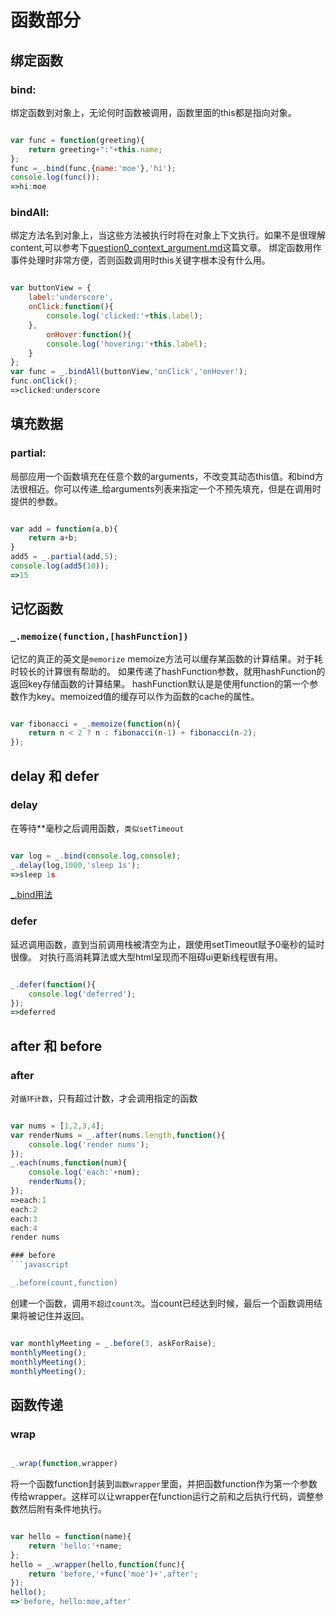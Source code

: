 # 函数部分

## 绑定函数

<a id="bind"></a>
### bind:
绑定函数到对象上，无论何时函数被调用，函数里面的this都是指向对象。
```javascript

var func = function(greeting){
	return greeting+":"+this.name;
};
func =_.bind(func,{name:'moe'},'hi');
console.log(func());
=>hi:moe

```
### bindAll:
绑定方法名到对象上，当这些方法被执行时将在对象上下文执行。如果不是很理解content,可以参考下[question0_context_argument.md](../questions/question0_context_argument.md)这篇文章。
绑定函数用作事件处理时非常方便，否则函数调用时this关键字根本没有什么用。
```javascript

var buttonView = {
	label:'underscore',
	onClick:function(){
		console.log('clicked:'+this.label);
	},
		onHover:function(){
		console.log('hovering:'+this.label);
	}
};
var func = _.bindAll(buttonView,'onClick','onHover');
func.onClick();
=>clicked:underscore


```

## 填充数据

### partial:
局部应用一个函数填充在任意个数的arguments，不改变其动态this值。和bind方法很相近。你可以传递_给arguments列表来指定一个不预先填充，但是在调用时提供的参数。
```javascript

var add = function(a,b){
	return a+b;
}
add5 = _.partial(add,5);
console.log(add5(10));
=>15

```

## 记忆函数

### `_.memoize(function,[hashFunction])`
记忆的真正的英文是`memorize`
memoize方法可以缓存某函数的计算结果。对于耗时较长的计算很有帮助的。
如果传递了hashFunction参数，就用hashFunction的返回key存储函数的计算结果。
hashFunction默认是是使用function的第一个参数作为key。memoized值的缓存可以作为函数的cache的属性。
```javascript

var fibonacci = _.memoize(function(n){
	return n < 2 ? n : fibonacci(n-1) + fibonacci(n-2);
});

```

## delay 和 defer

### delay
在等待**毫秒之后调用函数，`类似setTimeout`
```javascript

var log = _.bind(console.log,console);
_.delay(log,1000,'sleep 1s');
=>sleep 1s

```
[_.bind用法](#bind)

### defer
延迟调用函数，直到当前调用栈被清空为止，跟使用setTimeout赋予0毫秒的延时很像。
对执行高消耗算法或大型html呈现而不阻碍ui更新线程很有用。
```javascript

_.defer(function(){
	console.log('deferred');
});
=>deferred

```

## after 和 before

### after
对`循环计数`，只有超过计数，才会调用指定的函数
```javascript

var nums = [1,2,3,4];
var renderNums = _.after(nums.length,function(){
	console.log('render nums');
});
_.each(nums,function(num){
	console.log('each:'+num);
	renderNums();
});
=>each:1
each:2
each:3
each:4
render nums

### before
```javascript

_.before(count,function)

```
创建一个函数，调用`不超过count次`。当count已经达到时候，最后一个函数调用结果将被记住并返回。
```javascript

var monthlyMeeting = _.before(3, askForRaise);
monthlyMeeting();
monthlyMeeting();
monthlyMeeting();

```

## 函数传递

### wrap
```javascript

_.wrap(function,wrapper)

```
将一个函数function封装到`函数wrapper`里面，并把函数function作为第一个参数传给wrapper。这样可以让wrapper在function运行之前和之后执行代码，调整参数然后附有条件地执行。
```javascript

var hello = function(name){
	return 'hello:'+name;
};
hello = _.wrapper(hello,function(func){
	return 'before,'+func('moe')+',after';
});
hello();
=>'before, hello:moe,after'

```